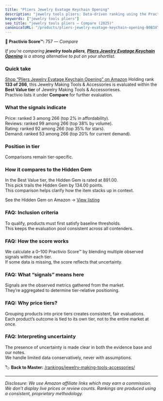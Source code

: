```yaml
---
title: "Pliers Jewelry Evatage Keychain Opening"
description: "jewelry tools pliers: Data-driven ranking using the Practivio Score™. Positioned by quality, value, demand, findability, momentum."
keywords: ["jewelry tools pliers"]
seo_title: "jewelry tools pliers — Compare (2025)"
canonicalURL: "/products/pliers-jewelry-evatage-keychain-opening-B0B3XYZGF5/"
---
```


**🛒 Practivio Score™:** 757 — _Compare_


*If you're comparing **jewelry tools pliers**, **[Pliers Jewelry Evatage Keychain Opening](https://www.amazon.com/dp/B0B3XYZGF5?tag=practivio-20)** is a strong alternative to put on your shortlist.*
### Quick take
[Shop “Pliers Jewelry Evatage Keychain Opening” on Amazon](https://www.amazon.com/dp/B0B3XYZGF5?tag=practivio-20)
Holding rank **133 of 266**, this Jewelry Making Tools & Accessories is evaluated within the **Best Value tier** of Jewelry Making Tools & Accessorieses.  
Practivio lists it under **Compare** for further evaluation.

### What the signals indicate
Price: ranked 3 among 266 (top 2% in affordability).  
Reviews: ranked 99 among 266 (top 38% by volume).  
Rating: ranked 92 among 266 (top 35% for stars).  
Demand: ranked 53 among 266 (top 20% for current demand).

### Position in tier
Comparisons remain tier-specific.

### How it compares to the Hidden Gem
In the Best Value tier, the Hidden Gem is rated at 891.00.  
This pick trails the Hidden Gem by 134.00 points.  
This comparison helps clarify how the item stacks up in context.  

See the Hidden Gem on Amazon → [View listing](https://www.amazon.com/dp/B00K18YIOU?tag=practivio-20)

### FAQ: Inclusion criteria
To qualify, products must first satisfy baseline thresholds.  
This keeps the evaluation pool consistent across all contenders.

### FAQ: How the score works
We calculate a 0–100 Practivio Score™ by blending multiple observed signals within each tier.  
If some data is missing, the score reflects that uncertainty.

### FAQ: What “signals” means here
Signals are the observed metrics gathered from the market.  
They’re aggregated to determine tier-relative positioning.

### FAQ: Why price tiers?
Grouping products into price tiers creates consistent, fair evaluations.  
Each product’s outcome is tied to its own tier, not to the entire market at once.

### FAQ: Interpreting uncertainty
The presence of uncertainty is made clear in both the evidence base and our notes.  
We handle limited data conservatively, never with assumptions.

<!-- Missing template for Compare/CompareWithinPriceClass -->


🏷️ **Back to Master:** [/rankings/jewelry-making-tools-accessories/](/rankings/jewelry-making-tools-accessories/)

---
_Disclosure: We use Amazon affiliate links which may earn a commission. We don’t display live prices or review counts. Rankings are produced using a consistent, proprietary methodology._
